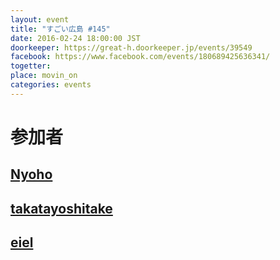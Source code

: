 ```yaml
---
layout: event
title: "すごい広島 #145"
date: 2016-02-24 18:00:00 JST
doorkeeper: https://great-h.doorkeeper.jp/events/39549
facebook: https://www.facebook.com/events/180689425636341/
togetter:
place: movin_on
categories: events
---
```


# 参加者


## [Nyoho](http://nyoho.jp/)


## [takatayoshitake](http://twitter.com/takatayoshitake)


## [eiel](http://eiel.info/)

